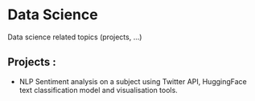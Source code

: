 # Data Science
Data science related topics (projects, ...)

## Projects :
- NLP Sentiment analysis on a subject using Twitter API, HuggingFace text classification model and visualisation tools.
